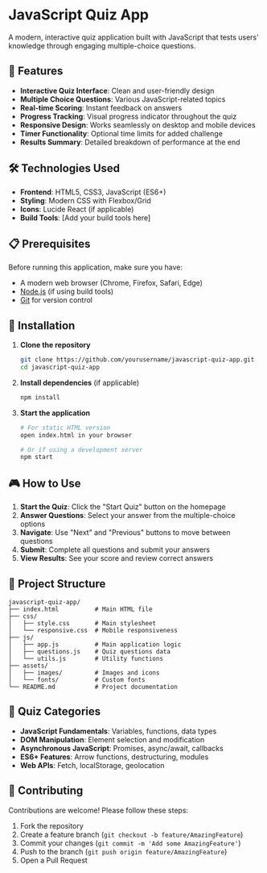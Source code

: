 # JavaScript Quiz App

A modern, interactive quiz application built with JavaScript that tests users' knowledge through engaging multiple-choice questions.

## 🚀 Features

- **Interactive Quiz Interface**: Clean and user-friendly design
- **Multiple Choice Questions**: Various JavaScript-related topics
- **Real-time Scoring**: Instant feedback on answers
- **Progress Tracking**: Visual progress indicator throughout the quiz
- **Responsive Design**: Works seamlessly on desktop and mobile devices
- **Timer Functionality**: Optional time limits for added challenge
- **Results Summary**: Detailed breakdown of performance at the end

## 🛠️ Technologies Used

- **Frontend**: HTML5, CSS3, JavaScript (ES6+)
- **Styling**: Modern CSS with Flexbox/Grid
- **Icons**: Lucide React (if applicable)
- **Build Tools**: [Add your build tools here]

## 📋 Prerequisites

Before running this application, make sure you have:

- A modern web browser (Chrome, Firefox, Safari, Edge)
- [Node.js](https://nodejs.org/) (if using build tools)
- [Git](https://git-scm.com/) for version control

## 🔧 Installation

1. **Clone the repository**
   ```bash
   git clone https://github.com/yourusername/javascript-quiz-app.git
   cd javascript-quiz-app
   ```

2. **Install dependencies** (if applicable)
   ```bash
   npm install
   ```

3. **Start the application**
   ```bash
   # For static HTML version
   open index.html in your browser
   
   # Or if using a development server
   npm start
   ```

## 🎮 How to Use

1. **Start the Quiz**: Click the "Start Quiz" button on the homepage
2. **Answer Questions**: Select your answer from the multiple-choice options
3. **Navigate**: Use "Next" and "Previous" buttons to move between questions
4. **Submit**: Complete all questions and submit your answers
5. **View Results**: See your score and review correct answers

## 📁 Project Structure

```
javascript-quiz-app/
├── index.html          # Main HTML file
├── css/
│   ├── style.css       # Main stylesheet
│   └── responsive.css  # Mobile responsiveness
├── js/
│   ├── app.js          # Main application logic
│   ├── questions.js    # Quiz questions data
│   └── utils.js        # Utility functions
├── assets/
│   ├── images/         # Images and icons
│   └── fonts/          # Custom fonts
└── README.md           # Project documentation
```

## 🎯 Quiz Categories

- **JavaScript Fundamentals**: Variables, functions, data types
- **DOM Manipulation**: Element selection and modification
- **Asynchronous JavaScript**: Promises, async/await, callbacks
- **ES6+ Features**: Arrow functions, destructuring, modules
- **Web APIs**: Fetch, localStorage, geolocation

## 🤝 Contributing

Contributions are welcome! Please follow these steps:

1. Fork the repository
2. Create a feature branch (`git checkout -b feature/AmazingFeature`)
3. Commit your changes (`git commit -m 'Add some AmazingFeature'`)
4. Push to the branch (`git push origin feature/AmazingFeature`)
5. Open a Pull Request
